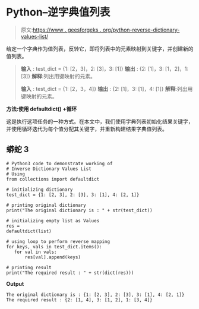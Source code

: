 # Python–逆字典值列表

> 原文:[https://www . geesforgeks . org/python-reverse-dictionary-values-list/](https://www.geeksforgeeks.org/python-inverse-dictionary-values-list/)

给定一个字典作为值列表，反转它，即将列表中的元素映射到关键字，并创建新的值列表。

> **输入** : test_dict = {1: [2，3]，2: [3]，3: [1]}
> **输出** : {2: [1]，3: [1，2]，1: [3]}
> **解释**:列出用键映射的元素。
> 
> **输入** : test_dict = {1: [2，3，4]}
> **输出** : {2: [1]，3: [1]，4: [1]}
> **解释**:列出用键映射的元素。

**方法:使用 defaultdict() +循环**

这是执行这项任务的一种方式。在本文中，我们使用字典列表初始化结果关键字，并使用循环迭代为每个值分配其关键字，并重新构建结果字典值列表。

## 蟒蛇 3

```
# Python3 code to demonstrate working of 
# Inverse Dictionary Values List
# Using 
from collections import defaultdict

# initializing dictionary
test_dict = {1: [2, 3], 2: [3], 3: [1], 4: [2, 1]}

# printing original dictionary
print("The original dictionary is : " + str(test_dict))

# initializing empty list as Values
res = defaultdict(list)                                                                 

# using loop to perform reverse mapping
for keys, vals in test_dict.items(): 
   for val in vals: 
       res[val].append(keys)

# printing result 
print("The required result : " + str(dict(res))) 
```

**Output**

```
The original dictionary is : {1: [2, 3], 2: [3], 3: [1], 4: [2, 1]}
The required result : {2: [1, 4], 3: [1, 2], 1: [3, 4]}

```